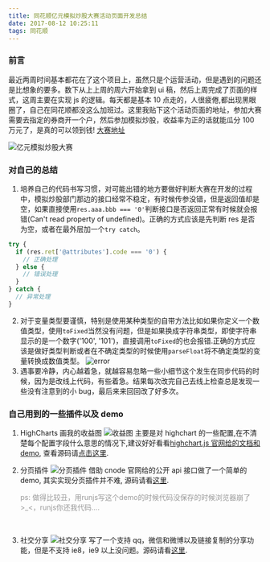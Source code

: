 ```yaml
---
title: 同花顺亿元模拟炒股大赛活动页面开发总结
date: 2017-08-12 10:25:11
tags: 同花顺
---
```


### 前言

最近两周时间基本都花在了这个项目上，虽然只是个运营活动，但是遇到的问题还是比想象的要多。数下从上上周的周六开始拿到 ui 稿，然后上周完成了页面的样式，这周主要在实现 js 的逻辑。每天都是基本 10 点走的，人很疲倦,都出现黑眼圈了，自己在同花顺都没这么加班过。这里我贴下这个活动页面的地址，参加大赛需要去指定的券商开一个户，然后参加模拟炒股，收益率为正的话就能瓜分 100 万元了，是真的可以领到钱! [大赛地址](https://ozone.10jqka.com.cn/tg_templates/doubleone/2017/kh/yiyuan_mncg/pc/apply.html)

![亿元模拟炒股大赛](https://file.lantingshucheng.com/blog/images/post01/post01.png/default)

### 对自己的总结

1.  培养自己的代码书写习惯，对可能出错的地方要做好判断大赛在开发的过程中，模拟炒股部门那边的接口经常不稳定，有时候传参没错，但是返回值却是空，如果直接使用`res.aaa.bbb === '0'`判断接口是否返回正常有时候就会报错(Can't read property of undefined)。正确的方式应该是先判断 res 是否为空，或者在最外层加一个`try catch`。

```javascript
try {
  if (res.ret['@attributes'].code === '0') {
    // 正确处理
  } else {
    // 错误处理
  }
} catch {
  // 异常处理
}
```

2.  对于变量类型要谨慎，特别是使用某种类型的自带方法比如如果你定义一个数值类型，使用`toFixed`当然没有问题，但是如果换成字符串类型，即使字符串显示的是一个数字('100', '101')，直接调用`toFixed`的也会报错.正确的方式应该是做好类型判断或者在不确定类型的时候使用`parseFloat`将不确定类型的变量转换成数值类型。
    ![error](https://file.lantingshucheng.com/blog/images/post01/post02.png/default)
3.  遇事要冷静，内心越着急，就越容易忽略一些小细节这个发生在同步代码的时候，因为是改线上代码，有些着急。结果每次改完自己去线上检查总是发现一些没有注意到的小 bug，最后来来回回改了好多次。

### 自己用到的一些插件以及 demo

1.  HighCharts 画我的收益图
    ![收益图](https://file.lantingshucheng.com/blog/post02/chart.png/default)
    主要是对 highchart 的一些配置,在不清楚每个配置字段什么意思的情况下,建议好好看看[highchart.js 官网给的文档和 demo](https://api.hcharts.cn/highcharts), 查看源码请[点击这里](http://runjs.cn/code/asgugst0).
    <br>

2.  分页插件
    ![分页插件](https://file.lantingshucheng.com/blog/post02/pagenation.png/default)
    借助 cnode 官网给的公开 api 接口做了一个简单的 demo, 其实实现分页插件并不难, 源码请看[这里](http://runjs.cn/code/lrmsauvq).

    <p style="color: #999;margin-top: 10px;text-indent: 0">ps:&nbsp;做得比较丑，用runjs写这个demo的时候代码没保存的时候浏览器崩了>_<，runjs你还我代码....</p>
    <br>

3.  社交分享
    ![社交分享](https://file.lantingshucheng.com/blog/post02/share.png/default)
    写了一个支持 qq，微信和微博以及链接复制的分享功能，但是不支持 ie8，ie9 以上没问题。源码请看[这里](http://runjs.cn/code/8cz7q0nj).
